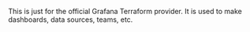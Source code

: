 This is just for the official Grafana Terraform provider. It is used to make dashboards, data sources, teams, etc. 
